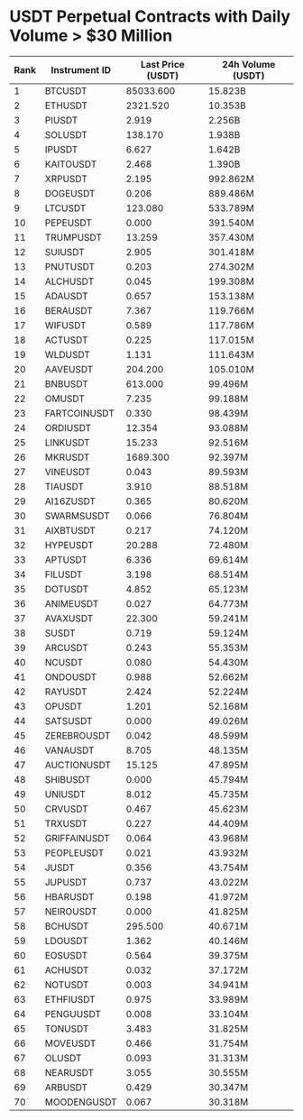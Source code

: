 # USDT Perpetual Contracts with Daily Volume > $30 Million

| Rank | Instrument ID | Last Price (USDT) | 24h Volume (USDT) |
|------|---------------|-------------------|-------------------|
| 1 | BTCUSDT | 85033.600 | 15.823B |
| 2 | ETHUSDT | 2321.520 | 10.353B |
| 3 | PIUSDT | 2.919 | 2.256B |
| 4 | SOLUSDT | 138.170 | 1.938B |
| 5 | IPUSDT | 6.627 | 1.642B |
| 6 | KAITOUSDT | 2.468 | 1.390B |
| 7 | XRPUSDT | 2.195 | 992.862M |
| 8 | DOGEUSDT | 0.206 | 889.486M |
| 9 | LTCUSDT | 123.080 | 533.789M |
| 10 | PEPEUSDT | 0.000 | 391.540M |
| 11 | TRUMPUSDT | 13.259 | 357.430M |
| 12 | SUIUSDT | 2.905 | 301.418M |
| 13 | PNUTUSDT | 0.203 | 274.302M |
| 14 | ALCHUSDT | 0.045 | 199.308M |
| 15 | ADAUSDT | 0.657 | 153.138M |
| 16 | BERAUSDT | 7.367 | 119.766M |
| 17 | WIFUSDT | 0.589 | 117.786M |
| 18 | ACTUSDT | 0.225 | 117.015M |
| 19 | WLDUSDT | 1.131 | 111.643M |
| 20 | AAVEUSDT | 204.200 | 105.010M |
| 21 | BNBUSDT | 613.000 | 99.496M |
| 22 | OMUSDT | 7.235 | 99.188M |
| 23 | FARTCOINUSDT | 0.330 | 98.439M |
| 24 | ORDIUSDT | 12.354 | 93.088M |
| 25 | LINKUSDT | 15.233 | 92.516M |
| 26 | MKRUSDT | 1689.300 | 92.397M |
| 27 | VINEUSDT | 0.043 | 89.593M |
| 28 | TIAUSDT | 3.910 | 88.518M |
| 29 | AI16ZUSDT | 0.365 | 80.620M |
| 30 | SWARMSUSDT | 0.066 | 76.804M |
| 31 | AIXBTUSDT | 0.217 | 74.120M |
| 32 | HYPEUSDT | 20.288 | 72.480M |
| 33 | APTUSDT | 6.336 | 69.614M |
| 34 | FILUSDT | 3.198 | 68.514M |
| 35 | DOTUSDT | 4.852 | 65.123M |
| 36 | ANIMEUSDT | 0.027 | 64.773M |
| 37 | AVAXUSDT | 22.300 | 59.241M |
| 38 | SUSDT | 0.719 | 59.124M |
| 39 | ARCUSDT | 0.243 | 55.353M |
| 40 | NCUSDT | 0.080 | 54.430M |
| 41 | ONDOUSDT | 0.988 | 52.662M |
| 42 | RAYUSDT | 2.424 | 52.224M |
| 43 | OPUSDT | 1.201 | 52.168M |
| 44 | SATSUSDT | 0.000 | 49.026M |
| 45 | ZEREBROUSDT | 0.042 | 48.599M |
| 46 | VANAUSDT | 8.705 | 48.135M |
| 47 | AUCTIONUSDT | 15.125 | 47.895M |
| 48 | SHIBUSDT | 0.000 | 45.794M |
| 49 | UNIUSDT | 8.012 | 45.735M |
| 50 | CRVUSDT | 0.467 | 45.623M |
| 51 | TRXUSDT | 0.227 | 44.409M |
| 52 | GRIFFAINUSDT | 0.064 | 43.968M |
| 53 | PEOPLEUSDT | 0.021 | 43.932M |
| 54 | JUSDT | 0.356 | 43.754M |
| 55 | JUPUSDT | 0.737 | 43.022M |
| 56 | HBARUSDT | 0.198 | 41.972M |
| 57 | NEIROUSDT | 0.000 | 41.825M |
| 58 | BCHUSDT | 295.500 | 40.671M |
| 59 | LDOUSDT | 1.362 | 40.146M |
| 60 | EOSUSDT | 0.564 | 39.375M |
| 61 | ACHUSDT | 0.032 | 37.172M |
| 62 | NOTUSDT | 0.003 | 34.941M |
| 63 | ETHFIUSDT | 0.975 | 33.989M |
| 64 | PENGUUSDT | 0.008 | 33.104M |
| 65 | TONUSDT | 3.483 | 31.825M |
| 66 | MOVEUSDT | 0.466 | 31.754M |
| 67 | OLUSDT | 0.093 | 31.313M |
| 68 | NEARUSDT | 3.055 | 30.555M |
| 69 | ARBUSDT | 0.429 | 30.347M |
| 70 | MOODENGUSDT | 0.067 | 30.318M |
